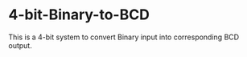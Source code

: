 # 4-bit-Binary-to-BCD
This is a 4-bit system to convert Binary input into corresponding BCD output.
